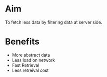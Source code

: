 # Aim
To fetch less data by filtering data at server side.

# Benefits
- More abstract data
- Less load on network
- Fast Retrieval
- Less retreival cost
